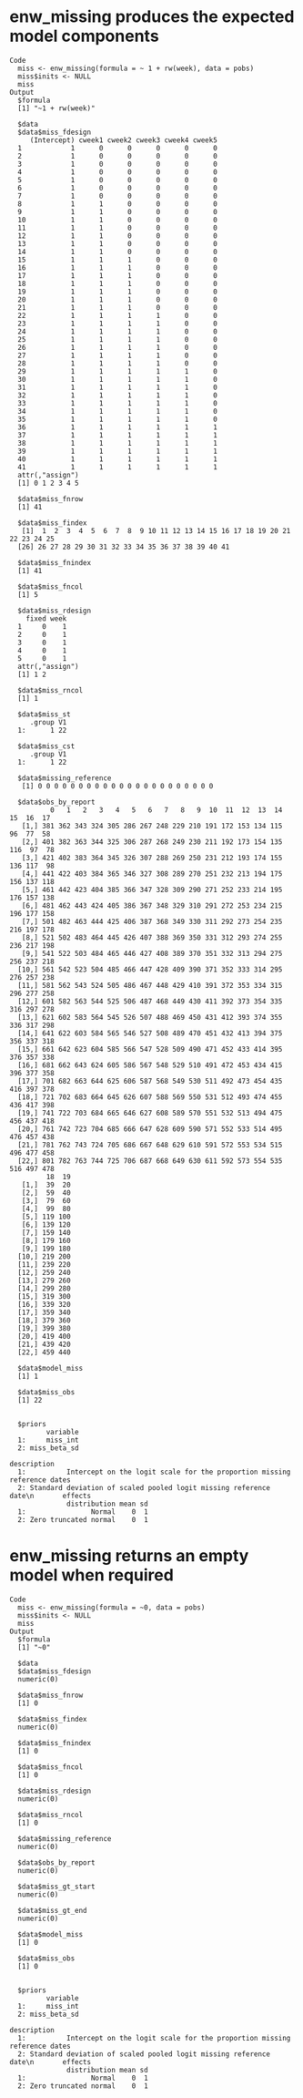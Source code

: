 # enw_missing produces the expected model components

    Code
      miss <- enw_missing(formula = ~ 1 + rw(week), data = pobs)
      miss$inits <- NULL
      miss
    Output
      $formula
      [1] "~1 + rw(week)"
      
      $data
      $data$miss_fdesign
         (Intercept) cweek1 cweek2 cweek3 cweek4 cweek5
      1            1      0      0      0      0      0
      2            1      0      0      0      0      0
      3            1      0      0      0      0      0
      4            1      0      0      0      0      0
      5            1      0      0      0      0      0
      6            1      0      0      0      0      0
      7            1      0      0      0      0      0
      8            1      1      0      0      0      0
      9            1      1      0      0      0      0
      10           1      1      0      0      0      0
      11           1      1      0      0      0      0
      12           1      1      0      0      0      0
      13           1      1      0      0      0      0
      14           1      1      0      0      0      0
      15           1      1      1      0      0      0
      16           1      1      1      0      0      0
      17           1      1      1      0      0      0
      18           1      1      1      0      0      0
      19           1      1      1      0      0      0
      20           1      1      1      0      0      0
      21           1      1      1      0      0      0
      22           1      1      1      1      0      0
      23           1      1      1      1      0      0
      24           1      1      1      1      0      0
      25           1      1      1      1      0      0
      26           1      1      1      1      0      0
      27           1      1      1      1      0      0
      28           1      1      1      1      0      0
      29           1      1      1      1      1      0
      30           1      1      1      1      1      0
      31           1      1      1      1      1      0
      32           1      1      1      1      1      0
      33           1      1      1      1      1      0
      34           1      1      1      1      1      0
      35           1      1      1      1      1      0
      36           1      1      1      1      1      1
      37           1      1      1      1      1      1
      38           1      1      1      1      1      1
      39           1      1      1      1      1      1
      40           1      1      1      1      1      1
      41           1      1      1      1      1      1
      attr(,"assign")
      [1] 0 1 2 3 4 5
      
      $data$miss_fnrow
      [1] 41
      
      $data$miss_findex
       [1]  1  2  3  4  5  6  7  8  9 10 11 12 13 14 15 16 17 18 19 20 21 22 23 24 25
      [26] 26 27 28 29 30 31 32 33 34 35 36 37 38 39 40 41
      
      $data$miss_fnindex
      [1] 41
      
      $data$miss_fncol
      [1] 5
      
      $data$miss_rdesign
        fixed week
      1     0    1
      2     0    1
      3     0    1
      4     0    1
      5     0    1
      attr(,"assign")
      [1] 1 2
      
      $data$miss_rncol
      [1] 1
      
      $data$miss_st
         .group V1
      1:      1 22
      
      $data$miss_cst
         .group V1
      1:      1 22
      
      $data$missing_reference
       [1] 0 0 0 0 0 0 0 0 0 0 0 0 0 0 0 0 0 0 0 0 0 0
      
      $data$obs_by_report
              0   1   2   3   4   5   6   7   8   9  10  11  12  13  14  15  16  17
       [1,] 381 362 343 324 305 286 267 248 229 210 191 172 153 134 115  96  77  58
       [2,] 401 382 363 344 325 306 287 268 249 230 211 192 173 154 135 116  97  78
       [3,] 421 402 383 364 345 326 307 288 269 250 231 212 193 174 155 136 117  98
       [4,] 441 422 403 384 365 346 327 308 289 270 251 232 213 194 175 156 137 118
       [5,] 461 442 423 404 385 366 347 328 309 290 271 252 233 214 195 176 157 138
       [6,] 481 462 443 424 405 386 367 348 329 310 291 272 253 234 215 196 177 158
       [7,] 501 482 463 444 425 406 387 368 349 330 311 292 273 254 235 216 197 178
       [8,] 521 502 483 464 445 426 407 388 369 350 331 312 293 274 255 236 217 198
       [9,] 541 522 503 484 465 446 427 408 389 370 351 332 313 294 275 256 237 218
      [10,] 561 542 523 504 485 466 447 428 409 390 371 352 333 314 295 276 257 238
      [11,] 581 562 543 524 505 486 467 448 429 410 391 372 353 334 315 296 277 258
      [12,] 601 582 563 544 525 506 487 468 449 430 411 392 373 354 335 316 297 278
      [13,] 621 602 583 564 545 526 507 488 469 450 431 412 393 374 355 336 317 298
      [14,] 641 622 603 584 565 546 527 508 489 470 451 432 413 394 375 356 337 318
      [15,] 661 642 623 604 585 566 547 528 509 490 471 452 433 414 395 376 357 338
      [16,] 681 662 643 624 605 586 567 548 529 510 491 472 453 434 415 396 377 358
      [17,] 701 682 663 644 625 606 587 568 549 530 511 492 473 454 435 416 397 378
      [18,] 721 702 683 664 645 626 607 588 569 550 531 512 493 474 455 436 417 398
      [19,] 741 722 703 684 665 646 627 608 589 570 551 532 513 494 475 456 437 418
      [20,] 761 742 723 704 685 666 647 628 609 590 571 552 533 514 495 476 457 438
      [21,] 781 762 743 724 705 686 667 648 629 610 591 572 553 534 515 496 477 458
      [22,] 801 782 763 744 725 706 687 668 649 630 611 592 573 554 535 516 497 478
             18  19
       [1,]  39  20
       [2,]  59  40
       [3,]  79  60
       [4,]  99  80
       [5,] 119 100
       [6,] 139 120
       [7,] 159 140
       [8,] 179 160
       [9,] 199 180
      [10,] 219 200
      [11,] 239 220
      [12,] 259 240
      [13,] 279 260
      [14,] 299 280
      [15,] 319 300
      [16,] 339 320
      [17,] 359 340
      [18,] 379 360
      [19,] 399 380
      [20,] 419 400
      [21,] 439 420
      [22,] 459 440
      
      $data$model_miss
      [1] 1
      
      $data$miss_obs
      [1] 22
      
      
      $priors
             variable
      1:     miss_int
      2: miss_beta_sd
                                                                              description
      1:          Intercept on the logit scale for the proportion missing reference dates
      2: Standard deviation of scaled pooled logit missing reference date\n       effects
                  distribution mean sd
      1:                Normal    0  1
      2: Zero truncated normal    0  1
      

# enw_missing returns an empty model when required

    Code
      miss <- enw_missing(formula = ~0, data = pobs)
      miss$inits <- NULL
      miss
    Output
      $formula
      [1] "~0"
      
      $data
      $data$miss_fdesign
      numeric(0)
      
      $data$miss_fnrow
      [1] 0
      
      $data$miss_findex
      numeric(0)
      
      $data$miss_fnindex
      [1] 0
      
      $data$miss_fncol
      [1] 0
      
      $data$miss_rdesign
      numeric(0)
      
      $data$miss_rncol
      [1] 0
      
      $data$missing_reference
      numeric(0)
      
      $data$obs_by_report
      numeric(0)
      
      $data$miss_gt_start
      numeric(0)
      
      $data$miss_gt_end
      numeric(0)
      
      $data$model_miss
      [1] 0
      
      $data$miss_obs
      [1] 0
      
      
      $priors
             variable
      1:     miss_int
      2: miss_beta_sd
                                                                              description
      1:          Intercept on the logit scale for the proportion missing reference dates
      2: Standard deviation of scaled pooled logit missing reference date\n       effects
                  distribution mean sd
      1:                Normal    0  1
      2: Zero truncated normal    0  1
      

